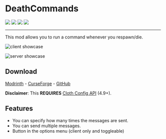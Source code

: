 # DeathCommands

<img src="https://img.shields.io/badge/LOADER-FABRIC-lightgrey?style=for-the-badge">
<img src="https://img.shields.io/badge/MINECRAFT-1.16.X -- 1.19X-lightgrey?style=for-the-badge">

<img src="https://img.shields.io/badge/SERVER-SIDE-lightgrey?style=for-the-badge">
<img src="https://img.shields.io/badge/CLIENT-SIDE-lightgrey?style=for-the-badge">

---------------------------------------

This mod allows you to run a command whenever you respawn/die.

![client showcase](https://github.com/not-coded/DeathCommands/raw/main/showcase/client.gif)

![server showcase](https://github.com/not-coded/DeathCommands/raw/main/showcase/server.gif)

## Download
[Modrinth](https://modrinth.com/mod/deathcommands) - [CurseForge](https://www.curseforge.com/minecraft/mc-mods/deathcommands/) - [GitHub](https://github.com/not-coded/DeathCommands/releases/)

**Disclaimer**: This **REQUIRES** [Cloth Config API](https://www.curseforge.com/minecraft/mc-mods/cloth-config) (4.9+).

## Features
- You can specify how many times the messages are sent.
- You can send multiple messages.
- Button in the options menu (client only and toggleable)
